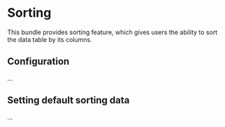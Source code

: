 # Sorting

This bundle provides sorting feature, which gives users the ability to sort the data table by its columns.

## Configuration

...

## Setting default sorting data

...
